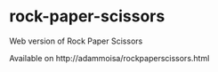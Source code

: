 # rock-paper-scissors
Web version of Rock Paper Scissors

Available on http://adammoisa/rockpaperscissors.html

